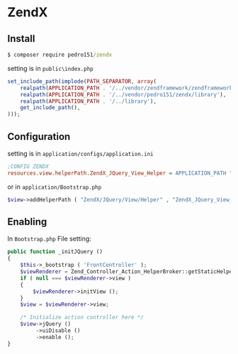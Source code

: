 # ZendX

Install
-------
```cmd
$ composer require pedro151/zendx
```

setting is in `public\index.php`
```php
set_include_path(implode(PATH_SEPARATOR, array(
    realpath(APPLICATION_PATH . '/../vendor/zendframework/zendframework1/library'),
    realpath(APPLICATION_PATH . '/../vendor/pedro151/zendx/library'),
    realpath(APPLICATION_PATH . '/../library'),
    get_include_path(),
)));
```

Configuration
-------------

setting is in `application/configs/application.ini` 

```ini
;CONFIG ZENDX
resources.view.helperPath.ZendX_JQuery_View_Helper = APPLICATION_PATH "/../ZendX/JQuery/View/Helper"
```

or in `application/Bootstrap.php`

```php
$view->addHelperPath ( "ZendX/JQuery/View/Helper" , "ZendX_JQuery_View_Helper" );
```


Enabling
--------

In `Bootstrap.php` File setting:

```php
public function _initJQuery ()
{
    $this->_bootstrap ( 'FrontController' );
    $viewRenderer = Zend_Controller_Action_HelperBroker::getStaticHelper ( 'viewRenderer' );
    if ( null === $viewRenderer->view )
    {
        $viewRenderer->initView ();
    }
    $view = $viewRenderer->view;

    /* Initialize action controller here */
    $view->jQuery ()
         ->uiDisable ()
         ->enable ();
}
```
